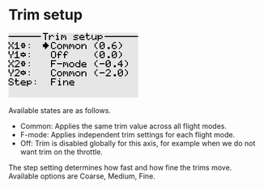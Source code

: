 # Trim setup

<p align="left">
<img src="images/img41.png"/>
</p>

Available states are as follows.
- Common: Applies the same trim value across all flight modes.
- F-mode: Applies independent trim settings for each flight mode.
- Off:    Trim is disabled globally for this axis, for example when we do not want trim on the throttle.

The step setting determines how fast and how fine the trims move. Available options are Coarse, Medium, Fine. 
